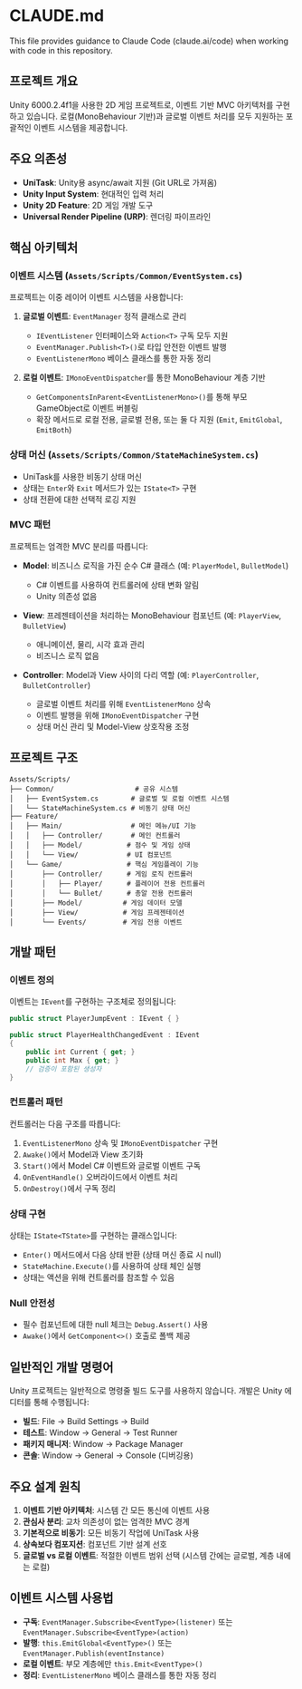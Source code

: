 # CLAUDE.md

This file provides guidance to Claude Code (claude.ai/code) when working with code in this repository.

## 프로젝트 개요

Unity 6000.2.4f1을 사용한 2D 게임 프로젝트로, 이벤트 기반 MVC 아키텍처를 구현하고 있습니다. 로컬(MonoBehaviour 기반)과 글로벌 이벤트 처리를 모두 지원하는 포괄적인 이벤트 시스템을 제공합니다.

## 주요 의존성

- **UniTask**: Unity용 async/await 지원 (Git URL로 가져옴)
- **Unity Input System**: 현대적인 입력 처리
- **Unity 2D Feature**: 2D 게임 개발 도구
- **Universal Render Pipeline (URP)**: 렌더링 파이프라인

## 핵심 아키텍처

### 이벤트 시스템 (`Assets/Scripts/Common/EventSystem.cs`)
프로젝트는 이중 레이어 이벤트 시스템을 사용합니다:

1. **글로벌 이벤트**: `EventManager` 정적 클래스로 관리
   - `IEventListener` 인터페이스와 `Action<T>` 구독 모두 지원
   - `EventManager.Publish<T>()`로 타입 안전한 이벤트 발행
   - `EventListenerMono` 베이스 클래스를 통한 자동 정리

2. **로컬 이벤트**: `IMonoEventDispatcher`를 통한 MonoBehaviour 계층 기반
   - `GetComponentsInParent<EventListenerMono>()`를 통해 부모 GameObject로 이벤트 버블링
   - 확장 메서드로 로컬 전용, 글로벌 전용, 또는 둘 다 지원 (`Emit`, `EmitGlobal`, `EmitBoth`)

### 상태 머신 (`Assets/Scripts/Common/StateMachineSystem.cs`)
- UniTask를 사용한 비동기 상태 머신
- 상태는 `Enter`와 `Exit` 메서드가 있는 `IState<T>` 구현
- 상태 전환에 대한 선택적 로깅 지원

### MVC 패턴
프로젝트는 엄격한 MVC 분리를 따릅니다:

- **Model**: 비즈니스 로직을 가진 순수 C# 클래스 (예: `PlayerModel`, `BulletModel`)
  - C# 이벤트를 사용하여 컨트롤러에 상태 변화 알림
  - Unity 의존성 없음
  
- **View**: 프레젠테이션을 처리하는 MonoBehaviour 컴포넌트 (예: `PlayerView`, `BulletView`)
  - 애니메이션, 물리, 시각 효과 관리
  - 비즈니스 로직 없음

- **Controller**: Model과 View 사이의 다리 역할 (예: `PlayerController`, `BulletController`)
  - 글로벌 이벤트 처리를 위해 `EventListenerMono` 상속
  - 이벤트 발행을 위해 `IMonoEventDispatcher` 구현
  - 상태 머신 관리 및 Model-View 상호작용 조정

## 프로젝트 구조

```
Assets/Scripts/
├── Common/                    # 공유 시스템
│   ├── EventSystem.cs        # 글로벌 및 로컬 이벤트 시스템
│   └── StateMachineSystem.cs # 비동기 상태 머신
├── Feature/
│   ├── Main/                 # 메인 메뉴/UI 기능
│   │   ├── Controller/       # 메인 컨트롤러
│   │   ├── Model/           # 점수 및 게임 상태
│   │   └── View/            # UI 컴포넌트
│   └── Game/                # 핵심 게임플레이 기능
│       ├── Controller/      # 게임 로직 컨트롤러
│       │   ├── Player/      # 플레이어 전용 컨트롤러
│       │   └── Bullet/      # 총알 전용 컨트롤러
│       ├── Model/          # 게임 데이터 모델
│       ├── View/           # 게임 프레젠테이션
│       └── Events/         # 게임 전용 이벤트
```

## 개발 패턴

### 이벤트 정의
이벤트는 `IEvent`를 구현하는 구조체로 정의됩니다:
```csharp
public struct PlayerJumpEvent : IEvent { }

public struct PlayerHealthChangedEvent : IEvent
{
    public int Current { get; }
    public int Max { get; }
    // 검증이 포함된 생성자
}
```

### 컨트롤러 패턴
컨트롤러는 다음 구조를 따릅니다:
1. `EventListenerMono` 상속 및 `IMonoEventDispatcher` 구현
2. `Awake()`에서 Model과 View 초기화
3. `Start()`에서 Model C# 이벤트와 글로벌 이벤트 구독
4. `OnEventHandle()` 오버라이드에서 이벤트 처리
5. `OnDestroy()`에서 구독 정리

### 상태 구현
상태는 `IState<TState>`를 구현하는 클래스입니다:
- `Enter()` 메서드에서 다음 상태 반환 (상태 머신 종료 시 null)
- `StateMachine.Execute()`를 사용하여 상태 체인 실행
- 상태는 액션을 위해 컨트롤러를 참조할 수 있음

### Null 안전성
- 필수 컴포넌트에 대한 null 체크는 `Debug.Assert()` 사용
- `Awake()`에서 `GetComponent<>()` 호출로 폴백 제공

## 일반적인 개발 명령어

Unity 프로젝트는 일반적으로 명령줄 빌드 도구를 사용하지 않습니다. 개발은 Unity 에디터를 통해 수행됩니다:

- **빌드**: File → Build Settings → Build
- **테스트**: Window → General → Test Runner
- **패키지 매니저**: Window → Package Manager
- **콘솔**: Window → General → Console (디버깅용)

## 주요 설계 원칙

1. **이벤트 기반 아키텍처**: 시스템 간 모든 통신에 이벤트 사용
2. **관심사 분리**: 교차 의존성이 없는 엄격한 MVC 경계
3. **기본적으로 비동기**: 모든 비동기 작업에 UniTask 사용
4. **상속보다 컴포지션**: 컴포넌트 기반 설계 선호
5. **글로벌 vs 로컬 이벤트**: 적절한 이벤트 범위 선택 (시스템 간에는 글로벌, 계층 내에는 로컬)

## 이벤트 시스템 사용법

- **구독**: `EventManager.Subscribe<EventType>(listener)` 또는 `EventManager.Subscribe<EventType>(action)`
- **발행**: `this.EmitGlobal<EventType>()` 또는 `EventManager.Publish(eventInstance)`
- **로컬 이벤트**: 부모 계층에만 `this.Emit<EventType>()`
- **정리**: `EventListenerMono` 베이스 클래스를 통한 자동 정리